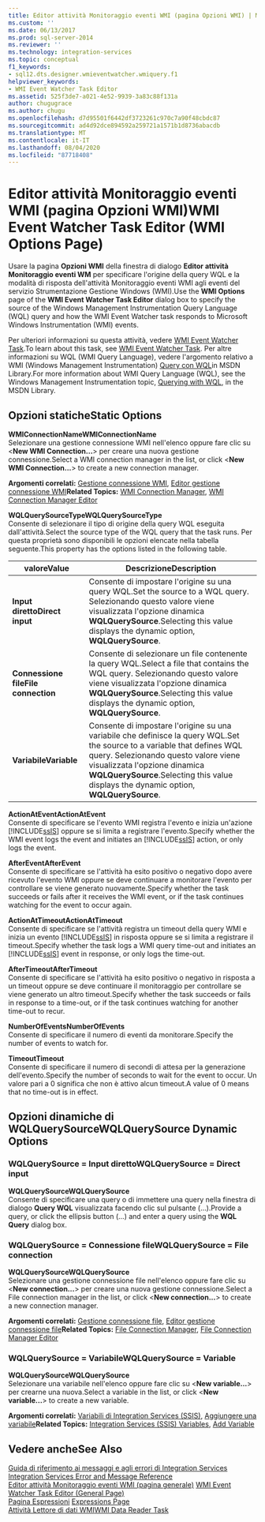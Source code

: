 ```yaml
---
title: Editor attività Monitoraggio eventi WMI (pagina Opzioni WMI) | Microsoft Docs
ms.custom: ''
ms.date: 06/13/2017
ms.prod: sql-server-2014
ms.reviewer: ''
ms.technology: integration-services
ms.topic: conceptual
f1_keywords:
- sql12.dts.designer.wmieventwatcher.wmiquery.f1
helpviewer_keywords:
- WMI Event Watcher Task Editor
ms.assetid: 525f3de7-a021-4e52-9939-3a83c88f131a
author: chugugrace
ms.author: chugu
ms.openlocfilehash: d7d95501f6442df3723261c970c7a90f48cbdc87
ms.sourcegitcommit: ad4d92dce894592a259721a1571b1d8736abacdb
ms.translationtype: MT
ms.contentlocale: it-IT
ms.lasthandoff: 08/04/2020
ms.locfileid: "87718408"
---
```

# <a name="wmi-event-watcher-task-editor-wmi-options-page"></a><span data-ttu-id="68a47-102">Editor attività Monitoraggio eventi WMI (pagina Opzioni WMI)</span><span class="sxs-lookup"><span data-stu-id="68a47-102">WMI Event Watcher Task Editor (WMI Options Page)</span></span>
  <span data-ttu-id="68a47-103">Usare la pagina **Opzioni WMI** della finestra di dialogo **Editor attività Monitoraggio eventi WM** per specificare l'origine della query WQL e la modalità di risposta dell'attività Monitoraggio eventi WMI agli eventi del servizio Strumentazione Gestione Windows (WMI).</span><span class="sxs-lookup"><span data-stu-id="68a47-103">Use the **WMI Options** page of the **WMI Event Watcher Task Editor** dialog box to specify the source of the Windows Management Instrumentation Query Language (WQL) query and how the WMI Event Watcher task responds to Microsoft Windows Instrumentation (WMI) events.</span></span>  
  
 <span data-ttu-id="68a47-104">Per ulteriori informazioni su questa attività, vedere [WMI Event Watcher Task](control-flow/wmi-event-watcher-task.md).</span><span class="sxs-lookup"><span data-stu-id="68a47-104">To learn about this task, see [WMI Event Watcher Task](control-flow/wmi-event-watcher-task.md).</span></span> <span data-ttu-id="68a47-105">Per altre informazioni su WQL (WMI Query Language), vedere l'argomento relativo a WMI (Windows Management Instrumentation) [Query con WQL](https://go.microsoft.com/fwlink/?LinkId=79045)in MSDN Library.</span><span class="sxs-lookup"><span data-stu-id="68a47-105">For more information about WMI Query Language (WQL), see the Windows Management Instrumentation topic, [Querying with WQL](https://go.microsoft.com/fwlink/?LinkId=79045), in the MSDN Library.</span></span>  
  
## <a name="static-options"></a><span data-ttu-id="68a47-106">Opzioni statiche</span><span class="sxs-lookup"><span data-stu-id="68a47-106">Static Options</span></span>  
 <span data-ttu-id="68a47-107">**WMIConnectionName**</span><span class="sxs-lookup"><span data-stu-id="68a47-107">**WMIConnectionName**</span></span>  
 <span data-ttu-id="68a47-108">Selezionare una gestione connessione WMI nell'elenco oppure fare clic su \<**New WMI Connection...**> per creare una nuova gestione connessione.</span><span class="sxs-lookup"><span data-stu-id="68a47-108">Select a WMI connection manager in the list, or click \<**New WMI Connection...**> to create a new connection manager.</span></span>  
  
 <span data-ttu-id="68a47-109">**Argomenti correlati:** [Gestione connessione WMI](connection-manager/wmi-connection-manager.md), [Editor gestione connessione WMI](../../2014/integration-services/wmi-connection-manager-editor.md)</span><span class="sxs-lookup"><span data-stu-id="68a47-109">**Related Topics:** [WMI Connection Manager](connection-manager/wmi-connection-manager.md), [WMI Connection Manager Editor](../../2014/integration-services/wmi-connection-manager-editor.md)</span></span>  
  
 <span data-ttu-id="68a47-110">**WQLQuerySourceType**</span><span class="sxs-lookup"><span data-stu-id="68a47-110">**WQLQuerySourceType**</span></span>  
 <span data-ttu-id="68a47-111">Consente di selezionare il tipo di origine della query WQL eseguita dall'attività.</span><span class="sxs-lookup"><span data-stu-id="68a47-111">Select the source type of the WQL query that the task runs.</span></span> <span data-ttu-id="68a47-112">Per questa proprietà sono disponibili le opzioni elencate nella tabella seguente.</span><span class="sxs-lookup"><span data-stu-id="68a47-112">This property has the options listed in the following table.</span></span>  
  
|<span data-ttu-id="68a47-113">valore</span><span class="sxs-lookup"><span data-stu-id="68a47-113">Value</span></span>|<span data-ttu-id="68a47-114">Descrizione</span><span class="sxs-lookup"><span data-stu-id="68a47-114">Description</span></span>|  
|-----------|-----------------|  
|<span data-ttu-id="68a47-115">**Input diretto**</span><span class="sxs-lookup"><span data-stu-id="68a47-115">**Direct input**</span></span>|<span data-ttu-id="68a47-116">Consente di impostare l'origine su una query WQL.</span><span class="sxs-lookup"><span data-stu-id="68a47-116">Set the source to a WQL query.</span></span> <span data-ttu-id="68a47-117">Selezionando questo valore viene visualizzata l'opzione dinamica **WQLQuerySource**.</span><span class="sxs-lookup"><span data-stu-id="68a47-117">Selecting this value displays the dynamic option, **WQLQuerySource**.</span></span>|  
|<span data-ttu-id="68a47-118">**Connessione file**</span><span class="sxs-lookup"><span data-stu-id="68a47-118">**File connection**</span></span>|<span data-ttu-id="68a47-119">Consente di selezionare un file contenente la query WQL.</span><span class="sxs-lookup"><span data-stu-id="68a47-119">Select a file that contains the WQL query.</span></span> <span data-ttu-id="68a47-120">Selezionando questo valore viene visualizzata l'opzione dinamica **WQLQuerySource**.</span><span class="sxs-lookup"><span data-stu-id="68a47-120">Selecting this value displays the dynamic option, **WQLQuerySource**.</span></span>|  
|<span data-ttu-id="68a47-121">**Variabile**</span><span class="sxs-lookup"><span data-stu-id="68a47-121">**Variable**</span></span>|<span data-ttu-id="68a47-122">Consente di impostare l'origine su una variabile che definisce la query WQL.</span><span class="sxs-lookup"><span data-stu-id="68a47-122">Set the source to a variable that defines WQL query.</span></span> <span data-ttu-id="68a47-123">Selezionando questo valore viene visualizzata l'opzione dinamica **WQLQuerySource**.</span><span class="sxs-lookup"><span data-stu-id="68a47-123">Selecting this value displays the dynamic option, **WQLQuerySource**.</span></span>|  
  
 <span data-ttu-id="68a47-124">**ActionAtEvent**</span><span class="sxs-lookup"><span data-stu-id="68a47-124">**ActionAtEvent**</span></span>  
 <span data-ttu-id="68a47-125">Consente di specificare se l'evento WMI registra l'evento e inizia un'azione [!INCLUDE[ssIS](../includes/ssis-md.md)] oppure se si limita a registrare l'evento.</span><span class="sxs-lookup"><span data-stu-id="68a47-125">Specify whether the WMI event logs the event and initiates an [!INCLUDE[ssIS](../includes/ssis-md.md)] action, or only logs the event.</span></span>  
  
 <span data-ttu-id="68a47-126">**AfterEvent**</span><span class="sxs-lookup"><span data-stu-id="68a47-126">**AfterEvent**</span></span>  
 <span data-ttu-id="68a47-127">Consente di specificare se l'attività ha esito positivo o negativo dopo avere ricevuto l'evento WMI oppure se deve continuare a monitorare l'evento per controllare se viene generato nuovamente.</span><span class="sxs-lookup"><span data-stu-id="68a47-127">Specify whether the task succeeds or fails after it receives the WMI event, or if the task continues watching for the event to occur again.</span></span>  
  
 <span data-ttu-id="68a47-128">**ActionAtTimeout**</span><span class="sxs-lookup"><span data-stu-id="68a47-128">**ActionAtTimeout**</span></span>  
 <span data-ttu-id="68a47-129">Consente di specificare se l'attività registra un timeout della query WMI e inizia un evento [!INCLUDE[ssIS](../includes/ssis-md.md)] in risposta oppure se si limita a registrare il timeout.</span><span class="sxs-lookup"><span data-stu-id="68a47-129">Specify whether the task logs a WMI query time-out and initiates an [!INCLUDE[ssIS](../includes/ssis-md.md)] event in response, or only logs the time-out.</span></span>  
  
 <span data-ttu-id="68a47-130">**AfterTimeout**</span><span class="sxs-lookup"><span data-stu-id="68a47-130">**AfterTimeout**</span></span>  
 <span data-ttu-id="68a47-131">Consente di specificare se l'attività ha esito positivo o negativo in risposta a un timeout oppure se deve continuare il monitoraggio per controllare se viene generato un altro timeout.</span><span class="sxs-lookup"><span data-stu-id="68a47-131">Specify whether the task succeeds or fails in response to a time-out, or if the task continues watching for another time-out to recur.</span></span>  
  
 <span data-ttu-id="68a47-132">**NumberOfEvents**</span><span class="sxs-lookup"><span data-stu-id="68a47-132">**NumberOfEvents**</span></span>  
 <span data-ttu-id="68a47-133">Consente di specificare il numero di eventi da monitorare.</span><span class="sxs-lookup"><span data-stu-id="68a47-133">Specify the number of events to watch for.</span></span>  
  
 <span data-ttu-id="68a47-134">**Timeout**</span><span class="sxs-lookup"><span data-stu-id="68a47-134">**Timeout**</span></span>  
 <span data-ttu-id="68a47-135">Consente di specificare il numero di secondi di attesa per la generazione dell'evento.</span><span class="sxs-lookup"><span data-stu-id="68a47-135">Specify the number of seconds to wait for the event to occur.</span></span> <span data-ttu-id="68a47-136">Un valore pari a 0 significa che non è attivo alcun timeout.</span><span class="sxs-lookup"><span data-stu-id="68a47-136">A value of 0 means that no time-out is in effect.</span></span>  
  
## <a name="wqlquerysource-dynamic-options"></a><span data-ttu-id="68a47-137">Opzioni dinamiche di WQLQuerySource</span><span class="sxs-lookup"><span data-stu-id="68a47-137">WQLQuerySource Dynamic Options</span></span>  
  
### <a name="wqlquerysource--direct-input"></a><span data-ttu-id="68a47-138">WQLQuerySource = Input diretto</span><span class="sxs-lookup"><span data-stu-id="68a47-138">WQLQuerySource = Direct input</span></span>  
 <span data-ttu-id="68a47-139">**WQLQuerySource**</span><span class="sxs-lookup"><span data-stu-id="68a47-139">**WQLQuerySource**</span></span>  
 <span data-ttu-id="68a47-140">Consente di specificare una query o di immettere una query nella finestra di dialogo **Query WQL** visualizzata facendo clic sul pulsante (...).</span><span class="sxs-lookup"><span data-stu-id="68a47-140">Provide a query, or click the ellipsis button (...) and enter a query using the **WQL Query** dialog box.</span></span>  
  
### <a name="wqlquerysource--file-connection"></a><span data-ttu-id="68a47-141">WQLQuerySource = Connessione file</span><span class="sxs-lookup"><span data-stu-id="68a47-141">WQLQuerySource = File connection</span></span>  
 <span data-ttu-id="68a47-142">**WQLQuerySource**</span><span class="sxs-lookup"><span data-stu-id="68a47-142">**WQLQuerySource**</span></span>  
 <span data-ttu-id="68a47-143">Selezionare una gestione connessione file nell'elenco oppure fare clic su \<**New connection...**> per creare una nuova gestione connessione.</span><span class="sxs-lookup"><span data-stu-id="68a47-143">Select a File connection manager in the list, or click \<**New connection...**> to create a new connection manager.</span></span>  
  
 <span data-ttu-id="68a47-144">**Argomenti correlati:** [Gestione connessione file](connection-manager/file-connection-manager.md), [Editor gestione connessione file](../../2014/integration-services/file-connection-manager-editor.md)</span><span class="sxs-lookup"><span data-stu-id="68a47-144">**Related Topics:** [File Connection Manager](connection-manager/file-connection-manager.md), [File Connection Manager Editor](../../2014/integration-services/file-connection-manager-editor.md)</span></span>  
  
### <a name="wqlquerysource--variable"></a><span data-ttu-id="68a47-145">WQLQuerySource = Variabile</span><span class="sxs-lookup"><span data-stu-id="68a47-145">WQLQuerySource = Variable</span></span>  
 <span data-ttu-id="68a47-146">**WQLQuerySource**</span><span class="sxs-lookup"><span data-stu-id="68a47-146">**WQLQuerySource**</span></span>  
 <span data-ttu-id="68a47-147">Selezionare una variabile nell'elenco oppure fare clic su \<**New variable...**> per crearne una nuova.</span><span class="sxs-lookup"><span data-stu-id="68a47-147">Select a variable in the list, or click \<**New variable...**> to create a new variable.</span></span>  
  
 <span data-ttu-id="68a47-148">**Argomenti correlati:** [Variabili di Integration Services &#40;SSIS&#41;](integration-services-ssis-variables.md), [Aggiungere una variabile](../../2014/integration-services/add-variable.md)</span><span class="sxs-lookup"><span data-stu-id="68a47-148">**Related Topics:** [Integration Services &#40;SSIS&#41; Variables](integration-services-ssis-variables.md), [Add Variable](../../2014/integration-services/add-variable.md)</span></span>  
  
## <a name="see-also"></a><span data-ttu-id="68a47-149">Vedere anche</span><span class="sxs-lookup"><span data-stu-id="68a47-149">See Also</span></span>  
 <span data-ttu-id="68a47-150">[Guida di riferimento ai messaggi e agli errori di Integration Services](../../2014/integration-services/integration-services-error-and-message-reference.md) </span><span class="sxs-lookup"><span data-stu-id="68a47-150">[Integration Services Error and Message Reference](../../2014/integration-services/integration-services-error-and-message-reference.md) </span></span>  
 <span data-ttu-id="68a47-151">[Editor attività Monitoraggio eventi WMI &#40;pagina generale&#41;](general-page-of-integration-services-designers-options.md) </span><span class="sxs-lookup"><span data-stu-id="68a47-151">[WMI Event Watcher Task Editor &#40;General Page&#41;](general-page-of-integration-services-designers-options.md) </span></span>  
 <span data-ttu-id="68a47-152">[Pagina Espressioni](expressions/expressions-page.md) </span><span class="sxs-lookup"><span data-stu-id="68a47-152">[Expressions Page](expressions/expressions-page.md) </span></span>  
 [<span data-ttu-id="68a47-153">Attività Lettore di dati WMI</span><span class="sxs-lookup"><span data-stu-id="68a47-153">WMI Data Reader Task</span></span>](control-flow/wmi-data-reader-task.md)  
  
  
